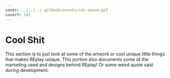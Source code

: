 ```yaml
---
cover: ../../../.gitbook/assets/cat-space.gif
coverY: 141
---
```


# Cool Shit

This section is to just look at some of the artwork or cool unique little things that makes REplay unique. This portion also documents some of the marketing used and designs behind REplay! Or some weird quote said during development.

